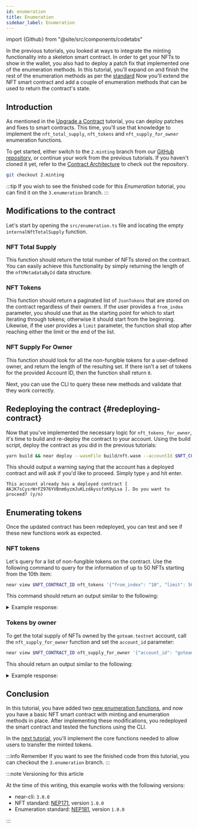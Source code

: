 ```yaml
---
id: enumeration
title: Enumeration
sidebar_label: Enumeration
---
```


import {Github} from "@site/src/components/codetabs"

In the previous tutorials, you looked at ways to integrate the minting functionality into a skeleton smart contract. In order to get your NFTs to show in the wallet, you also had to deploy a patch fix that implemented one of the enumeration methods. In this tutorial, you'll expand on and finish the rest of the enumeration methods as per the [standard](https://nomicon.io/Standards/Tokens/NonFungibleToken/Enumeration) Now you'll extend the NFT smart contract and add a couple of enumeration methods that can be used to return the contract's state.




## Introduction

As mentioned in the [Upgrade a Contract](/tutorials/nfts/js/upgrade-contract/) tutorial, you can deploy patches and fixes to smart contracts. This time, you'll use that knowledge to implement the `nft_total_supply`, `nft_tokens` and `nft_supply_for_owner` enumeration functions.

To get started, either switch to the `2.minting` branch from our [GitHub repository](https://github.com/near-examples/nft-tutorial/), or continue your work from the previous tutorials. If you haven't cloned it yet, refer to the [Contract Architecture](/tutorials/nfts/js/skeleton#building-the-skeleton) to check out the repository.

```bash
git checkout 2.minting
```

:::tip If you wish to see the finished code for this _Enumeration_ tutorial, you can find it on the `3.enumeration` branch. :::

## Modifications to the contract

Let's start by opening the  `src/enumeration.ts` file and locating the empty `internalNftTotalSupply` function.

### NFT Total Supply

This function should return the total number of NFTs stored on the contract. You can easily achieve this functionality by simply returning the length of the `nftMetadataById` data structure.

<Github language="js" start="8" end="16" url="https://github.com/near-examples/nft-tutorial-js/blob/3.enumeration/src/nft-contract/enumeration.ts" />

### NFT Tokens

This function should return a paginated list of `JsonTokens` that are stored on the contract regardless of their owners. If the user provides a `from_index` parameter, you should use that as the starting point for which to start iterating through tokens; otherwise it should start from the beginning. Likewise, if the user provides a `limit` parameter, the function shall stop after reaching either the limit or the end of the list.

<Github language="js" start="18" end="43" url="https://github.com/near-examples/nft-tutorial-js/blob/3.enumeration/src/nft-contract/enumeration.ts" />

### NFT Supply For Owner

This function should look for all the non-fungible tokens for a user-defined owner, and return the length of the resulting set. If there isn't a set of tokens for the provided Account ID, then the function shall return `0`.

<Github language="js" start="45" end="62" url="https://github.com/near-examples/nft-tutorial-js/blob/3.enumeration/src/nft-contract/enumeration.ts" />

Next, you can use the CLI to query these new methods and validate that they work correctly.

## Redeploying the contract {#redeploying-contract}

Now that you've implemented the necessary logic for `nft_tokens_for_owner`, it's time to build and re-deploy the contract to your account. Using the build script, deploy the contract as you did in the previous tutorials:

```bash
yarn build && near deploy --wasmFile build/nft.wasm --accountId $NFT_CONTRACT_ID
```

This should output a warning saying that the account has a deployed contract and will ask if you'd like to proceed. Simply type `y` and hit enter.

```
This account already has a deployed contract [ AKJK7sCysrWrFZ976YVBnm6yzmJuKLzdAyssfzK9yLsa ]. Do you want to proceed? (y/n)
```

## Enumerating tokens

Once the updated contract has been redeployed, you can test and see if these new functions work as expected.

### NFT tokens

Let's query for a list of non-fungible tokens on the contract. Use the following command to query for the information of up to 50 NFTs starting from the 10th item:

```bash
near view $NFT_CONTRACT_ID nft_tokens '{"from_index": "10", "limit": 50}'
```

This command should return an output similar to the following:

<details>
<summary>Example response: </summary>
<p>

```json
[]
```

</p>
</details>

### Tokens by owner

To get the total supply of NFTs owned by the `goteam.testnet` account, call the `nft_supply_for_owner` function and set the `account_id` parameter:

```bash
near view $NFT_CONTRACT_ID nft_supply_for_owner '{"account_id": "goteam.testnet"}'
```

This should return an output similar to the following:

<details>
<summary>Example response: </summary>
<p>

```json
0
```

</p>
</details>

## Conclusion

In this tutorial, you have added two [new enumeration functions](/tutorials/nfts/js/enumeration#modifications-to-the-contract), and now you have a basic NFT smart contract with minting and enumeration methods in place. After implementing these modifications, you redeployed the smart contract and tested the functions using the CLI.

In the [next tutorial](/tutorials/nfts/js/core), you'll implement the core functions needed to allow users to transfer the minted tokens.

:::info Remember If you want to see the finished code from this tutorial, you can checkout the `3.enumeration` branch. :::

:::note Versioning for this article

At the time of this writing, this example works with the following versions:

- near-cli: `3.0.0`
- NFT standard: [NEP171](https://nomicon.io/Standards/Tokens/NonFungibleToken/Core), version `1.0.0`
- Enumeration standard: [NEP181](https://nomicon.io/Standards/Tokens/NonFungibleToken/Enumeration), version `1.0.0`

:::
